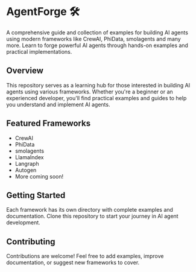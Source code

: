 # AgentForge 🛠️

A comprehensive guide and collection of examples for building AI agents using modern frameworks like CrewAI, PhiData, smolagents and many more. Learn to forge powerful AI agents through hands-on examples and practical implementations.

## Overview

This repository serves as a learning hub for those interested in building AI agents using various frameworks. Whether you're a beginner or an experienced developer, you'll find practical examples and guides to help you understand and implement AI agents.

## Featured Frameworks

- CrewAI
- PhiData
- smolagents
- LlamaIndex
- Langraph
- Autogen
- More coming soon!

## Getting Started

Each framework has its own directory with complete examples and documentation. Clone this repository to start your journey in AI agent development.

## Contributing

Contributions are welcome! Feel free to add examples, improve documentation, or suggest new frameworks to cover.
